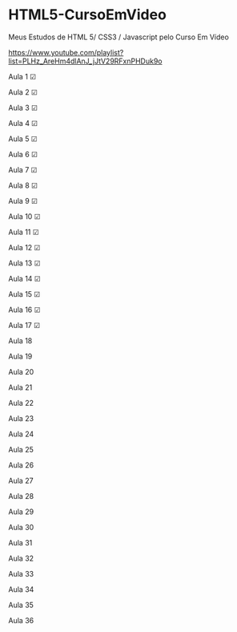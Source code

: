 # HTML5-CursoEmVideo

Meus Estudos de HTML 5/ CSS3 / Javascript pelo Curso Em Vídeo

https://www.youtube.com/playlist?list=PLHz_AreHm4dlAnJ_jJtV29RFxnPHDuk9o

Aula 1 ☑

Aula 2 ☑

Aula 3 ☑

Aula 4 ☑

Aula 5 ☑

Aula 6 ☑

Aula 7 ☑

Aula 8 ☑

Aula 9 ☑

Aula 10 ☑

Aula 11 ☑

Aula 12 ☑

Aula 13 ☑

Aula 14 ☑

Aula 15 ☑

Aula 16 ☑

Aula 17 ☑

Aula 18

Aula 19

Aula 20

Aula 21

Aula 22

Aula 23

Aula 24

Aula 25

Aula 26

Aula 27

Aula 28

Aula 29

Aula 30

Aula 31

Aula 32

Aula 33

Aula 34

Aula 35

Aula 36

